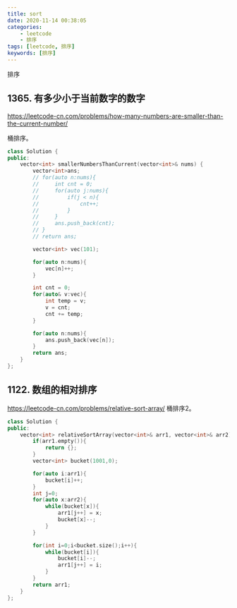 ```yaml
---
title: sort
date: 2020-11-14 00:38:05
categories: 
    - leetcode
    - 排序
tags: [leetcode, 排序]
keywords: [排序]
---
```

排序
<!---more--->

## 1365. 有多少小于当前数字的数字
https://leetcode-cn.com/problems/how-many-numbers-are-smaller-than-the-current-number/

桶排序。

```C++
class Solution {
public:
    vector<int> smallerNumbersThanCurrent(vector<int>& nums) {
        vector<int>ans;
        // for(auto n:nums){
        //     int cnt = 0;
        //     for(auto j:nums){
        //         if(j < n){
        //             cnt++;
        //         }
        //     }
        //     ans.push_back(cnt);
        // }
        // return ans;

        vector<int> vec(101);

        for(auto n:nums){
            vec[n]++;
        }

        int cnt = 0;
        for(auto& v:vec){
            int temp = v;
            v = cnt;
            cnt += temp;
        }

        for(auto n:nums){
            ans.push_back(vec[n]);
        }
        return ans;
    }
};
```
## 1122. 数组的相对排序
https://leetcode-cn.com/problems/relative-sort-array/
桶排序2。

```C++
class Solution {
public:
    vector<int> relativeSortArray(vector<int>& arr1, vector<int>& arr2) {
        if(arr1.empty()){
            return {};
        }
        vector<int> bucket(1001,0);

        for(auto i:arr1){
            bucket[i]++;
        }
        int j=0;
        for(auto x:arr2){
            while(bucket[x]){
                arr1[j++] = x;
                bucket[x]--;
            }
        }

        for(int i=0;i<bucket.size();i++){
            while(bucket[i]){
                bucket[i]--;
                arr1[j++] = i;
            }
        }
        return arr1;
    }
};
```